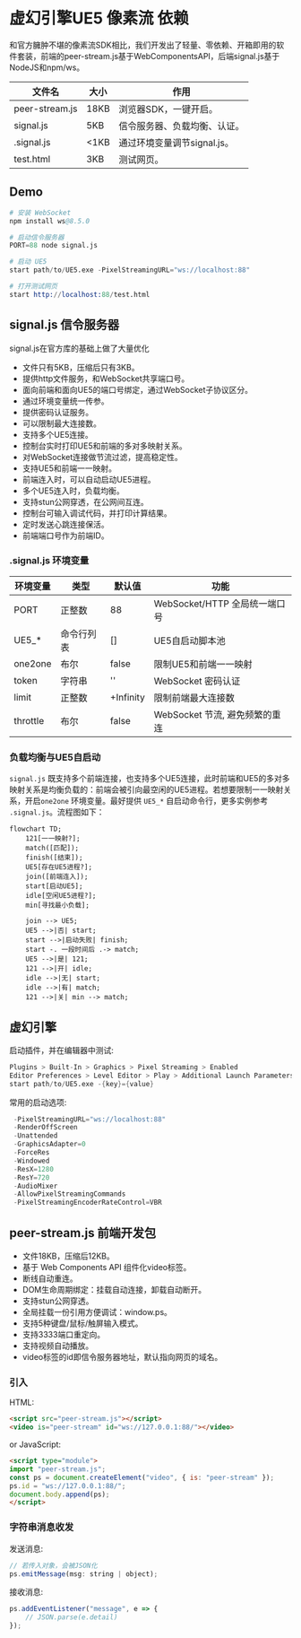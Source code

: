 # 虚幻引擎UE5 像素流 依赖

和官方臃肿不堪的像素流SDK相比，我们开发出了轻量、零依赖、开箱即用的软件套装，前端的peer-stream.js基于WebComponentsAPI，后端signal.js基于NodeJS和npm/ws。
 
 | 文件名         | 大小 | 作用                         |
 | -------------- | ---- | ---------------------------- |
 | peer-stream.js | 18KB | 浏览器SDK，一键开启。        |
 | signal.js      | 5KB  | 信令服务器、负载均衡、认证。 |
 | .signal.js     | <1KB | 通过环境变量调节signal.js。  |
 | test.html      | 3KB  | 测试网页。                   |

## Demo

```s
# 安装 WebSocket
npm install ws@8.5.0

# 启动信令服务器
PORT=88 node signal.js

# 启动 UE5
start path/to/UE5.exe -PixelStreamingURL="ws://localhost:88"

# 打开测试网页
start http://localhost:88/test.html
```

## signal.js 信令服务器

signal.js在官方库的基础上做了大量优化

- 文件只有5KB，压缩后只有3KB。
- 提供http文件服务，和WebSocket共享端口号。
- 面向前端和面向UE5的端口号绑定，通过WebSocket子协议区分。
- 通过环境变量统一传参。
- 提供密码认证服务。
- 可以限制最大连接数。
- 支持多个UE5连接。
- 控制台实时打印UE5和前端的多对多映射关系。
- 对WebSocket连接做节流过滤，提高稳定性。
- 支持UE5和前端一一映射。
- 前端连入时，可以自动启动UE5进程。
- 多个UE5连入时，负载均衡。
- 支持stun公网穿透，在公网间互连。
- 控制台可输入调试代码，并打印计算结果。
- 定时发送心跳连接保活。
- 前端端口号作为前端ID。


### .signal.js 环境变量

| 环境变量 | 类型       | 默认值    | 功能                           |
| -------- | ---------- | --------- | ------------------------------ |
| PORT     | 正整数     | 88        | WebSocket/HTTP 全局统一端口号  |
| UE5_*    | 命令行列表 | []        | UE5自启动脚本池                |
| one2one  | 布尔       | false     | 限制UE5和前端一一映射          |
| token    | 字符串     | ''        | WebSocket 密码认证             |
| limit    | 正整数     | +Infinity | 限制前端最大连接数             |
| throttle | 布尔       | false     | WebSocket 节流, 避免频繁的重连 |

### 负载均衡与UE5自启动

`signal.js` 既支持多个前端连接，也支持多个UE5连接，此时前端和UE5的多对多映射关系是均衡负载的：前端会被引向最空闲的UE5进程。若想要限制一一映射关系，开启`one2one` 环境变量。最好提供 `UE5_*` 自启动命令行，更多实例参考 `.signal.js`。流程图如下：

```mermaid
flowchart TD;
    121[一一映射?];
    match([匹配]);
    finish([结束]);
    UE5[存在UE5进程?];
    join([前端连入]);
    start[启动UE5];
    idle[空闲UE5进程?];
    min[寻找最小负载];
 
    join --> UE5;
    UE5 -->|否| start;
    start -->|启动失败| finish;
    start -. 一段时间后 .-> match;
    UE5 -->|是| 121;
    121 -->|开| idle; 
    idle -->|无| start;
    idle -->|有| match;
    121 -->|关| min --> match;

```

## 虚幻引擎

启动插件，并在编辑器中测试:

```s
Plugins > Built-In > Graphics > Pixel Streaming > Enabled
Editor Preferences > Level Editor > Play > Additional Launch Parameters
start path/to/UE5.exe -{key}={value}
```

常用的启动选项:

```s
 -PixelStreamingURL="ws://localhost:88"
 -RenderOffScreen
 -Unattended
 -GraphicsAdapter=0
 -ForceRes
 -Windowed
 -ResX=1280
 -ResY=720
 -AudioMixer
 -AllowPixelStreamingCommands
 -PixelStreamingEncoderRateControl=VBR
```

## peer-stream.js 前端开发包

- 文件18KB，压缩后12KB。
- 基于 Web Components API 组件化video标签。
- 断线自动重连。
- DOM生命周期绑定：挂载自动连接，卸载自动断开。
- 支持stun公网穿透。
- 全局挂载一份引用方便调试：window.ps。
- 支持5种键盘/鼠标/触屏输入模式。
- 支持3333端口重定向。
- 支持视频自动播放。
- video标签的id即信令服务器地址，默认指向网页的域名。

### 引入

HTML:

```html
<script src="peer-stream.js"></script>
<video is="peer-stream" id="ws://127.0.0.1:88/"></video>
```

or JavaScript:

```html
<script type="module">
import "peer-stream.js";
const ps = document.createElement("video", { is: "peer-stream" });
ps.id = "ws://127.0.0.1:88/";
document.body.append(ps);
</script>
```

### 字符串消息收发

发送消息:

```js
// 若传入对象，会被JSON化
ps.emitMessage(msg: string | object);
```

接收消息:

```js
ps.addEventListener("message", e => {
    // JSON.parse(e.detail)
});
```